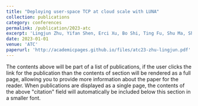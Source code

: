 ```yaml
---
title: "Deploying user-space TCP at cloud scale with LUNA"
collection: publications
category: conferences
permalink: /publication/2023-atc
excerpt: 'Lingjun Zhu, Yifan Shen, Erci Xu, Bo Shi, Ting Fu, Shu Ma, Shuguang Chen, Zhongyu Wang, Haonan Wu, Xingyu Liao, Zhendan Yang, Zhongqing Chen, Wei Lin, Yijun Hou, Rong Liu, Chao Shi, Jiaji Zhu, Jiesheng Wu'
date: 2023-01-01
venue: 'ATC'
paperurl: 'http://academicpages.github.io/files/atc23-zhu-lingjun.pdf'
---
```


The contents above will be part of a list of publications, if the user clicks the link for the publication than the contents of section will be rendered as a full page, allowing you to provide more information about the paper for the reader. When publications are displayed as a single page, the contents of the above "citation" field will automatically be included below this section in a smaller font.
